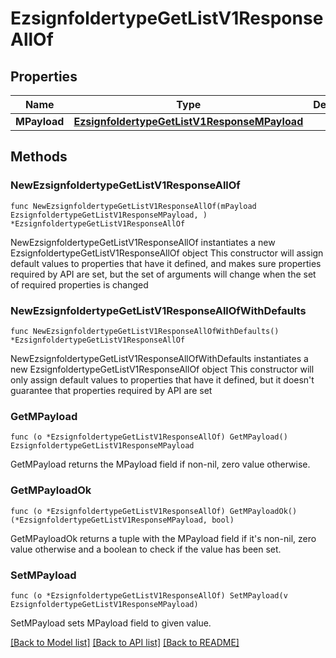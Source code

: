 # EzsignfoldertypeGetListV1ResponseAllOf

## Properties

Name | Type | Description | Notes
------------ | ------------- | ------------- | -------------
**MPayload** | [**EzsignfoldertypeGetListV1ResponseMPayload**](EzsignfoldertypeGetListV1ResponseMPayload.md) |  | 

## Methods

### NewEzsignfoldertypeGetListV1ResponseAllOf

`func NewEzsignfoldertypeGetListV1ResponseAllOf(mPayload EzsignfoldertypeGetListV1ResponseMPayload, ) *EzsignfoldertypeGetListV1ResponseAllOf`

NewEzsignfoldertypeGetListV1ResponseAllOf instantiates a new EzsignfoldertypeGetListV1ResponseAllOf object
This constructor will assign default values to properties that have it defined,
and makes sure properties required by API are set, but the set of arguments
will change when the set of required properties is changed

### NewEzsignfoldertypeGetListV1ResponseAllOfWithDefaults

`func NewEzsignfoldertypeGetListV1ResponseAllOfWithDefaults() *EzsignfoldertypeGetListV1ResponseAllOf`

NewEzsignfoldertypeGetListV1ResponseAllOfWithDefaults instantiates a new EzsignfoldertypeGetListV1ResponseAllOf object
This constructor will only assign default values to properties that have it defined,
but it doesn't guarantee that properties required by API are set

### GetMPayload

`func (o *EzsignfoldertypeGetListV1ResponseAllOf) GetMPayload() EzsignfoldertypeGetListV1ResponseMPayload`

GetMPayload returns the MPayload field if non-nil, zero value otherwise.

### GetMPayloadOk

`func (o *EzsignfoldertypeGetListV1ResponseAllOf) GetMPayloadOk() (*EzsignfoldertypeGetListV1ResponseMPayload, bool)`

GetMPayloadOk returns a tuple with the MPayload field if it's non-nil, zero value otherwise
and a boolean to check if the value has been set.

### SetMPayload

`func (o *EzsignfoldertypeGetListV1ResponseAllOf) SetMPayload(v EzsignfoldertypeGetListV1ResponseMPayload)`

SetMPayload sets MPayload field to given value.



[[Back to Model list]](../README.md#documentation-for-models) [[Back to API list]](../README.md#documentation-for-api-endpoints) [[Back to README]](../README.md)


